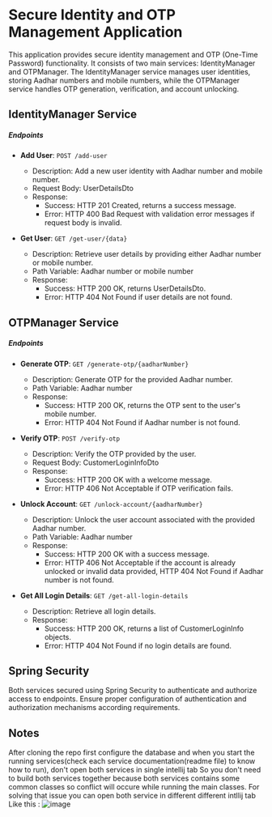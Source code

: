 # Secure Identity and OTP Management Application
This application provides secure identity management and OTP (One-Time Password) functionality. It consists of two main services: IdentityManager and OTPManager.
The IdentityManager service manages user identities, storing Aadhar numbers and mobile numbers, while the OTPManager service handles OTP generation, verification, and account unlocking.
## IdentityManager Service

##### Endpoints

- **Add User**: `POST /add-user`
  - Description: Add a new user identity with Aadhar number and mobile number.
  - Request Body: UserDetailsDto
  - Response:
    - Success: HTTP 201 Created, returns a success message.
    - Error: HTTP 400 Bad Request with validation error messages if request body is invalid.

- **Get User**: `GET /get-user/{data}`
  - Description: Retrieve user details by providing either Aadhar number or mobile number.
  - Path Variable: Aadhar number or mobile number
  - Response:
    - Success: HTTP 200 OK, returns UserDetailsDto.
    - Error: HTTP 404 Not Found if user details are not found.

## OTPManager Service

##### Endpoints

- **Generate OTP**: `GET /generate-otp/{aadharNumber}`
  - Description: Generate OTP for the provided Aadhar number.
  - Path Variable: Aadhar number
  - Response:
    - Success: HTTP 200 OK, returns the OTP sent to the user's mobile number.
    - Error: HTTP 404 Not Found if Aadhar number is not found.

- **Verify OTP**: `POST /verify-otp`
  - Description: Verify the OTP provided by the user.
  - Request Body: CustomerLoginInfoDto
  - Response:
    - Success: HTTP 200 OK with a welcome message.
    - Error: HTTP 406 Not Acceptable if OTP verification fails.

- **Unlock Account**: `GET /unlock-account/{aadharNumber}`
  - Description: Unlock the user account associated with the provided Aadhar number.
  - Path Variable: Aadhar number
  - Response:
    - Success: HTTP 200 OK with a success message.
    - Error: HTTP 406 Not Acceptable if the account is already unlocked or invalid data provided, HTTP 404 Not Found if Aadhar number is not found.

- **Get All Login Details**: `GET /get-all-login-details`
  - Description: Retrieve all login details.
  - Response:
    - Success: HTTP 200 OK, returns a list of CustomerLoginInfo objects.
    - Error: HTTP 404 Not Found if no login details are found.

## Spring Security

Both services secured using Spring Security to authenticate and authorize access to endpoints.
Ensure proper configuration of authentication and authorization mechanisms according requirements.

## Notes
After cloning the repo first configure the database and when you start the running services(check each service documentation(readme file) to know how to run), don't open both services in single intellij tab So you don't need to build both services together because both services contains some common classes so conflict will occure while running the main classes. For solving that issue you can open both service in different different intllij tab Like this :
![image](https://github.com/Prathvi-aj/aadhar-otp-login-using-the-spring-security/assets/56496325/05f861ae-409d-4cde-9230-5b280ccbb08c)


